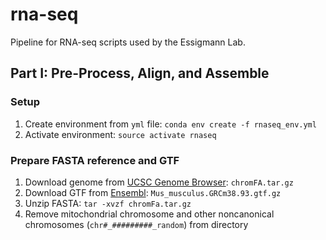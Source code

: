 # rna-seq
Pipeline for RNA-seq scripts used by the Essigmann Lab.

## Part I: Pre-Process, Align, and Assemble

### Setup
1. Create environment from `yml` file: `conda env create -f rnaseq_env.yml`
2. Activate environment: `source activate rnaseq`

### Prepare FASTA reference and GTF
1. Download genome from [UCSC Genome Browser](http://hgdownload.cse.ucsc.edu/goldenPath/mm10/bigZips/): `chromFA.tar.gz`
2. Download GTF from [Ensembl](https://bit.ly/2xPCJYz): `Mus_musculus.GRCm38.93.gtf.gz`
3. Unzip FASTA: `tar -xvzf chromFa.tar.gz`
4. Remove mitochondrial chromosome and other noncanonical chromosomes (`chr#_#########_random`) from directory
